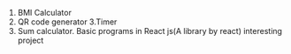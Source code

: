 1. BMI Calculator 
2. QR code generator 
3.Timer  
4. Sum calculator.
Basic programs in React js(A library by react)
interesting  project
